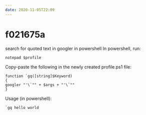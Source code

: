 ```yaml
---
date: 2020-11-05T22:09
---
```


# f021675a

search for quoted text in googler in powershell
In powershell, run:
```
notepad $profile
```
Copy-paste the following in the newly created profile.ps1 file:
```
function `gq([string]$Keyword)
{
googler "'\`"" + $args + "'\`""
}
```
Usage (in powershell):
```
`gq hello world
```